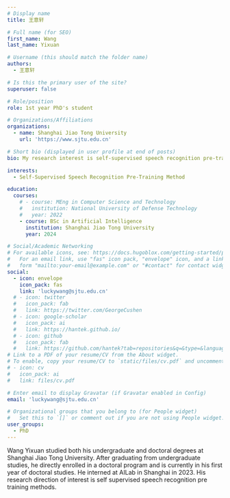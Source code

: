 ```yaml
---
# Display name
title: 王意轩

# Full name (for SEO)
first_name: Wang
last_name: Yixuan

# Username (this should match the folder name)
authors:
  - 王意轩

# Is this the primary user of the site?
superuser: false

# Role/position
role: 1st year PhD's student

# Organizations/Affiliations
organizations:
  - name: Shanghai Jiao Tong University
    url: 'https://www.sjtu.edu.cn'

# Short bio (displayed in user profile at end of posts)
bio: My research interest is self-supervised speech recognition pre-training method.

interests:
  - Self-Supervised Speech Recognition Pre-Training Method

education:
  courses:
    # - course: MEng in Computer Science and Technology
    #   institution: National University of Defense Technology
    #   year: 2022
    - course: BSc in Artificial Intelligence
      institution: Shanghai Jiao Tong University
      year: 2024

# Social/Academic Networking
# For available icons, see: https://docs.hugoblox.com/getting-started/page-builder/#icons
#   For an email link, use "fas" icon pack, "envelope" icon, and a link in the
#   form "mailto:your-email@example.com" or "#contact" for contact widget.
social:
  - icon: envelope
    icon_pack: fas
    link: 'luckywang@sjtu.edu.cn'
  # - icon: twitter
  #   icon_pack: fab
  #   link: https://twitter.com/GeorgeCushen
  # - icon: google-scholar
  #   icon_pack: ai
  #   link: https://hantek.github.io/
  # - icon: github
  #   icon_pack: fab
  #   link: https://github.com/hantek?tab=repositories&q=&type=&language=&sort=
# Link to a PDF of your resume/CV from the About widget.
# To enable, copy your resume/CV to `static/files/cv.pdf` and uncomment the lines below.
# - icon: cv
#   icon_pack: ai
#   link: files/cv.pdf

# Enter email to display Gravatar (if Gravatar enabled in Config)
email: 'luckywang@sjtu.edu.cn'

# Organizational groups that you belong to (for People widget)
#   Set this to `[]` or comment out if you are not using People widget.
user_groups:
  - PhD
---
```


Wang Yixuan studied both his undergraduate and doctoral degrees at Shanghai Jiao Tong University. After graduating from undergraduate studies, he directly enrolled in a doctoral program and is currently in his first year of doctoral studies. He interned at AILab in Shanghai in 2023. His research direction of interest is self supervised speech recognition pre training methods.
